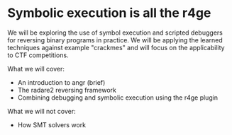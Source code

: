 # Symbolic execution is all the r4ge

We will be exploring the use of symbol execution and
scripted debuggers for reversing binary programs in practice.
We will be applying the learned techniques against example "crackmes"
and will focus on the applicability to CTF competitions.

What we will cover:

- An introduction to angr (brief)
- The radare2 reversing framework
- Combining debugging and symbolic execution using the r4ge plugin

What we will not cover:

- How SMT solvers work

